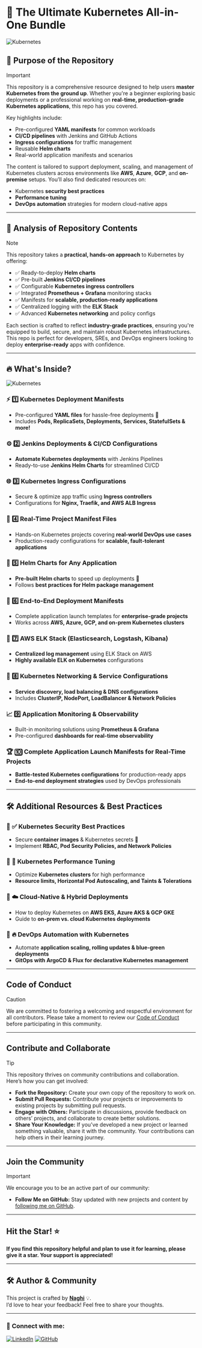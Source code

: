 # 🚀 **The Ultimate Kubernetes All-in-One Bundle**  

![Kubernetes](https://imgur.com/OMxHx1Z.png)

## 📌 **Purpose of the Repository**

> [!IMPORTANT]
>
> This repository is a comprehensive resource designed to help users **master Kubernetes from the ground up**. Whether you're a beginner exploring basic deployments or a professional working on **real-time, production-grade Kubernetes applications**, this repo has you covered.  
>
> Key highlights include:
>
> - Pre-configured **YAML manifests** for common workloads
> - **CI/CD pipelines** with Jenkins and GitHub Actions
> - **Ingress configurations** for traffic management
> - Reusable **Helm charts**
> - Real-world application manifests and scenarios
>
> The content is tailored to support deployment, scaling, and management of Kubernetes clusters across environments like **AWS**, **Azure**, **GCP**, and **on-premise** setups. You’ll also find dedicated resources on:
>
> - Kubernetes **security best practices**
> - **Performance tuning**
> - **DevOps automation** strategies for modern cloud-native apps

---

## 📂 **Analysis of Repository Contents**

> [!NOTE]
>
> This repository takes a **practical, hands-on approach** to Kubernetes by offering:
>
> - ✅ Ready-to-deploy **Helm charts**
> - ✅ Pre-built **Jenkins CI/CD pipelines**
> - ✅ Configurable **Kubernetes ingress controllers**
> - ✅ Integrated **Prometheus + Grafana** monitoring stacks
> - ✅ Manifests for **scalable, production-ready applications**
> - ✅ Centralized logging with the **ELK Stack**
> - ✅ Advanced **Kubernetes networking** and policy configs
>
> Each section is crafted to reflect **industry-grade practices**, ensuring you're equipped to build, secure, and maintain robust Kubernetes infrastructures. This repo is perfect for developers, SREs, and DevOps engineers looking to deploy **enterprise-ready** apps with confidence.

---

## 🔥 **What's Inside?**  

![Kubernetes](https://imgur.com/60qWgLs.png)

### ⚡ **1️⃣ Kubernetes Deployment Manifests**  

- Pre-configured **YAML files** for hassle-free deployments 🚀  
- Includes **Pods, ReplicaSets, Deployments, Services, StatefulSets & more!**  

### ⚙️ **2️⃣ Jenkins Deployments & CI/CD Configurations**  

- **Automate Kubernetes deployments** with Jenkins Pipelines  
- Ready-to-use **Jenkins Helm Charts** for streamlined CI/CD  

### 🌐 **3️⃣ Kubernetes Ingress Configurations**  

- Secure & optimize app traffic using **Ingress controllers**  
- Configurations for **Nginx, Traefik, and AWS ALB Ingress**  

### 📡 **4️⃣ Real-Time Project Manifest Files**  

- Hands-on Kubernetes projects covering **real-world DevOps use cases**  
- Production-ready configurations for **scalable, fault-tolerant applications**  

### 🎩 **5️⃣ Helm Charts for Any Application**  

- **Pre-built Helm charts** to speed up deployments 🚀  
- Follows **best practices for Helm package management**  

### 🚀 **6️⃣ End-to-End Deployment Manifests**  

- Complete application launch templates for **enterprise-grade projects**  
- Works across **AWS, Azure, GCP, and on-prem Kubernetes clusters**  

### 🔎 **7️⃣ AWS ELK Stack (Elasticsearch, Logstash, Kibana)**  

- **Centralized log management** using ELK Stack on AWS  
- **Highly available ELK on Kubernetes** configurations  

### 🔧 **8️⃣ Kubernetes Networking & Service Configurations**  

- **Service discovery, load balancing & DNS configurations**  
- Includes **ClusterIP, NodePort, LoadBalancer & Network Policies**  

### 📈 **9️⃣ Application Monitoring & Observability**  

- Built-in monitoring solutions using **Prometheus & Grafana**  
- Pre-configured **dashboards for real-time observability**  

### 🏆 **🔟 Complete Application Launch Manifests for Real-Time Projects**  

- **Battle-tested Kubernetes configurations** for production-ready apps  
- **End-to-end deployment strategies** used by DevOps professionals  

---

## 🛠️ **Additional Resources & Best Practices**  

### 📌 **✅ Kubernetes Security Best Practices**  

- Secure **container images** & Kubernetes secrets 🔐  
- Implement **RBAC, Pod Security Policies, and Network Policies**  

### 📌 **🚀 Kubernetes Performance Tuning**  

- Optimize **Kubernetes clusters** for high performance  
- **Resource limits, Horizontal Pod Autoscaling, and Taints & Tolerations**  

### 📌 **☁️ Cloud-Native & Hybrid Deployments**  

- How to deploy Kubernetes on **AWS EKS, Azure AKS & GCP GKE**  
- Guide to **on-prem vs. cloud Kubernetes deployments**  

### 📌 **🔥 DevOps Automation with Kubernetes**  

- Automate **application scaling, rolling updates & blue-green deployments**  
- **GitOps with ArgoCD & Flux for declarative Kubernetes management**  

---

## **Code of Conduct**

> [!CAUTION]
>
> We are committed to fostering a welcoming and respectful environment for all contributors. Please take a moment to review our [Code of Conduct](./CODE_OF_CONDUCT.md) before participating in this community.

---

## **Contribute and Collaborate**

> [!TIP]
> This repository thrives on community contributions and collaboration. Here’s how you can get involved:
>
> - **Fork the Repository:** Create your own copy of the repository to work on.
> - **Submit Pull Requests:** Contribute your projects or improvements to existing projects by submitting pull requests.
> - **Engage with Others:** Participate in discussions, provide feedback on others’ projects, and collaborate to create better solutions.
> - **Share Your Knowledge:** If you’ve developed a new project or learned something valuable, share it with the community. Your contributions can help others in their learning journey.

---

## **Join the Community**

> [!IMPORTANT]
> We encourage you to be an active part of our community:
>
> - **Follow Me on GitHub:** Stay updated with new projects and content by [following me on GitHub](https://github.com/Naghi20).

---

## **Hit the Star!** ⭐

**If you find this repository helpful and plan to use it for learning, please give it a star. Your support is appreciated!**

---

## 🛠️ **Author & Community**  

This project is crafted by **[Naghi](https://github.com/naghi20)** 💡.  
I’d love to hear your feedback! Feel free to share your thoughts.  

---

### 📧 **Connect with me:**

[![LinkedIn](https://img.shields.io/badge/LinkedIn-%230077B5.svg?style=for-the-badge&logo=linkedin&logoColor=white)](https://[linkedin.com/in/ahmed-alnaghi) [![GitHub](https://img.shields.io/badge/GitHub-181717?style=for-the-badge&logo=github&logoColor=white)](https://github.com/Naghi20) 



